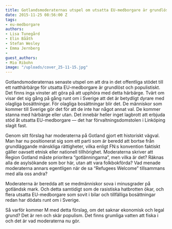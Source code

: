 ```yaml
---
title: Gotlandsmoderaternas utspel om utsatta EU-medborgare är grundlöst och populistiskt
date: 2015-11-25 08:56:00 Z
tags:
- eu-medborgare
authors:
- Lisa Tunegård
- Elin Bååth
- Stefan Wesley
- Emma Jernberg
- 
guest_authors:
- Mio Ribohn
image: "/uploads/cover_25-11-15.jpg"
---
```


Gotlandsmoderaternas senaste utspel om att dra in det offentliga stödet till ett natthärbärge för utsatta EU-medborgare är grundlöst och populistiskt. Det finns inga vinster att göra på att upphöra med detta härbärge. Tvärt om visar det sig gång på gång runt om i Sverige att det är betydligt dyrare med olagliga bosättningar. För olagliga bosättningar blir det. De människor som kommer till Sverige gör det för att de inte har något annat val. De kommer stanna med härbärge eller utan. Det innebär heller inget lagbrott att erbjuda stöd åt utsatta EU-medborgare — det har förvaltningsdomstolen i Linköping slagit fast.

Genom sitt förslag har moderaterna på Gotland gjort ett historiskt vägval. Man har nu positionerat sig som ett parti som är beredd att bortse från grundläggande mänskliga rättigheter, vilka enligt FN:s konvention faktiskt gäller oavsett etnisk eller nationell tillhörighet. Moderaterna skriver att Region Gotland måste prioritera “gotlänningarna”, men vilka är det? Räknas alla de asylsökande som bor här, utan att vara folkbokförda? Vad menade moderaterna annars egentligen när de sa “Refugees Welcome” tillsammans med alla oss andra?

Moderaterna är beredda att se medmänniskor sova i minusgrader på gotländsk mark. Och detta samtidigt som de rasistiska hatbrotten ökar, och flera utsatta EU-medborgare som sovit i bilar och tillfälliga bosättningar redan har dödats runt om i Sverige.

Så varför kommer M med detta förslag, om det saknar ekonomisk och legal grund? Det är ren och skär populism. Det finns grumliga vatten att fiska i och det är vad moderaterna nu gör.